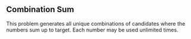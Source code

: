 ## Combination Sum
This problem generates all unique combinations of candidates where the numbers sum up to target. Each number may be used unlimited times.

